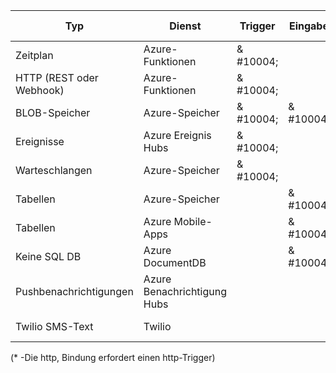 Typ | Dienst | Trigger | Eingabe | Die Ausgabe 
-----|---------|---------|-------|--------
Zeitplan | Azure-Funktionen | & #10004; |  | 
HTTP (REST oder Webhook) | Azure-Funktionen | & #10004; |  | & #10004;\*
BLOB-Speicher | Azure-Speicher | & #10004; | & #10004; | & #10004; 
Ereignisse | Azure Ereignis Hubs | & #10004; | | & #10004;
Warteschlangen | Azure-Speicher | & #10004; |  | & #10004;
Tabellen | Azure-Speicher |  | & #10004; | & #10004;
Tabellen | Azure Mobile-Apps |  | & #10004; | & #10004;
Keine SQL DB | Azure DocumentDB |  | & #10004; | & #10004;
Pushbenachrichtigungen | Azure Benachrichtigung Hubs | | | & #10004;
Twilio SMS-Text | Twilio | | | & #10004;

(\* -Die http, Bindung erfordert einen http-Trigger)